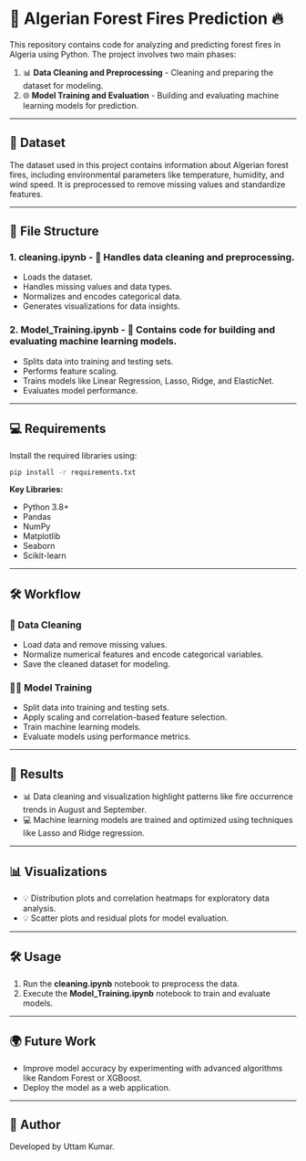 # 🌳 Algerian Forest Fires Prediction 🔥

This repository contains code for analyzing and predicting forest fires in Algeria using Python. The project involves two main phases:

1. 📊 **Data Cleaning and Preprocessing** - Cleaning and preparing the dataset for modeling.
2. 🌐 **Model Training and Evaluation** - Building and evaluating machine learning models for prediction.

---

## 📃 Dataset
The dataset used in this project contains information about Algerian forest fires, including environmental parameters like temperature, humidity, and wind speed. It is preprocessed to remove missing values and standardize features.

---

## 📁 File Structure

### 1. **cleaning.ipynb** - 🔄 Handles data cleaning and preprocessing.
- Loads the dataset.
- Handles missing values and data types.
- Normalizes and encodes categorical data.
- Generates visualizations for data insights.

### 2. **Model_Training.ipynb** - 🔢 Contains code for building and evaluating machine learning models.
- Splits data into training and testing sets.
- Performs feature scaling.
- Trains models like Linear Regression, Lasso, Ridge, and ElasticNet.
- Evaluates model performance.

---

## 💻 Requirements

Install the required libraries using:
```bash
pip install -r requirements.txt
```

**Key Libraries:**
- Python 3.8+
- Pandas
- NumPy
- Matplotlib
- Seaborn
- Scikit-learn

---

## 🛠️ Workflow

### 🔄 Data Cleaning
- Load data and remove missing values.
- Normalize numerical features and encode categorical variables.
- Save the cleaned dataset for modeling.

### 👨‍💼 Model Training
- Split data into training and testing sets.
- Apply scaling and correlation-based feature selection.
- Train machine learning models.
- Evaluate models using performance metrics.

---

## 🎯 Results
- 📊 Data cleaning and visualization highlight patterns like fire occurrence trends in August and September.
- 💻 Machine learning models are trained and optimized using techniques like Lasso and Ridge regression.

---

## 📊 Visualizations
- 💡 Distribution plots and correlation heatmaps for exploratory data analysis.
- 💡 Scatter plots and residual plots for model evaluation.

---

## 🛠️ Usage
1. Run the **cleaning.ipynb** notebook to preprocess the data.
2. Execute the **Model_Training.ipynb** notebook to train and evaluate models.

---

## 🌍 Future Work
- Improve model accuracy by experimenting with advanced algorithms like Random Forest or XGBoost.
- Deploy the model as a web application.

---

## 👤 Author
Developed by Uttam Kumar.


